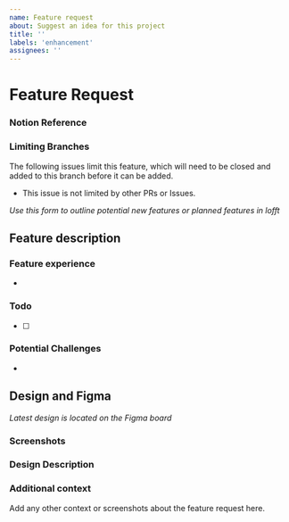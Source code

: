 ```yaml
---
name: Feature request
about: Suggest an idea for this project
title: ''
labels: 'enhancement'
assignees: ''
---
```


<!-- V1.4 -->

# Feature Request

### Notion Reference

<!-- Paste the notion reference link here -->

### Limiting Branches

The following issues limit this feature, which will need to be closed and added to this branch before it can be added.

<!-- Place any limitations to the development in this section -->

- This issue is not limited by other PRs or Issues.

_Use this form to outline potential new features or planned features in lofft_

## **Feature description**

### **Feature experience**

<!-- As a `visitor` ... -->

-

### **Todo**

- [ ]

### **Potential Challenges**

-

## **Design and Figma**

_Latest design is located on the Figma board_

### Screenshots

### Design Description

<!--Relevent for both-->

### Additional context

Add any other context or screenshots about the feature request here.
